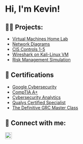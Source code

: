 <h1>Hi, I'm Kevin! </h1>

<h2>👨‍💻 Projects:</h2>

 - [Virtual Machines Home Lab](https://docs.google.com/document/d/1BEAiTmbVylekhwoTJtrnX1EEywXklW7c9OMtB7ofDos/edit?usp=sharing)
 - [Network Diagrams](https://docs.google.com/document/d/14PEZcSdgg2s-E_iH8oYHbH6t5hLJnFLhu5Q5uiVviWs/edit?usp=sharing)
 - [CIS Controls 1-5](https://docs.google.com/document/d/1U8x67Aho4_heD7kfnbeRWrHJR_FYGeX7Spr_oJCwl6k/edit?usp=sharing)
 - [Wireshark on Kali-Linux VM](https://docs.google.com/document/d/1FOlf0ktsfdmy4z2CUigX2sHpMxX6n883xo5WNEv6NvU/edit?usp=sharing)
 - [Risk Management Simulation](https://docs.google.com/spreadsheets/d/1P4Rokco2McUeJijo6u_carBHCN3eTp0WG3ODG1hc60Y/edit?usp=sharing)

<h2>📄 Certifications</h2>

- [Google Cybersecurity](https://www.coursera.org/account/accomplishments/professional-cert/3BJ86NWGUFX6?utm_source=link&utm_medium=certificate&utm_content=cert_image&utm_campaign=sharing_cta&utm_product=prof)
- [CompTIA A+](https://www.credly.com/badges/513b24da-3475-47d3-886a-a2fadeb40e40/public_url)
- [Cybersecurity Analytics](https://docs.google.com/document/d/1XaTuTcoz1N5AKyhnzmQ_2976oc0XtOxv8qI8XcicTXs/edit?usp=sharing)
- [Qualys Certified Specialist](https://docs.google.com/document/d/1xEF2EsiiwWO1YgbFSmHw6s4oGsvTrKiL-YPZWcuWkLE/edit?usp=sharing)
- [The Definitive GRC Master Class](https://docs.google.com/document/d/1uGW580bnkpbLX7-mNPMyK8Kfa7PO628N7k_cht8z1K4/edit?usp=sharing)

<h2> 🤳 Connect with me:</h2>

[<img align="left" alt="JoshMadakor | LinkedIn" width="22px" src="https://cdn.jsdelivr.net/npm/simple-icons@v3/icons/linkedin.svg" />][linkedin]



[linkedin]: https://linkedin.com/in/kevinabandy/
